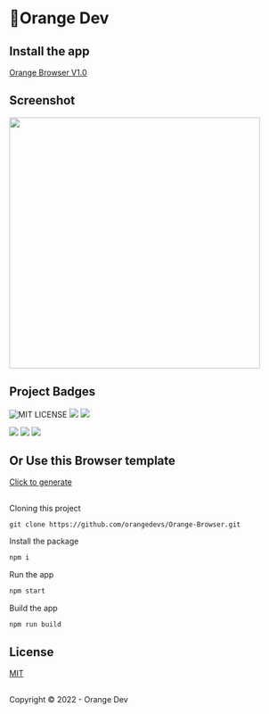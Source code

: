 # 🍊Orange Dev

## Install the app

[Orange Browser V1.0](https://)
## Screenshot
<img src="https://firebasestorage.googleapis.com/v0/b/orange-dev-v1.appspot.com/o/pic1.png?alt=media&token=2f616017-0723-49dd-9388-5ef6ec69f8bc" width="450px"></img>

## Project Badges

![MIT LICENSE](https://img.shields.io/github/license/orangedevs/Orange-Browser)
![](https://img.shields.io/github/issues/orangedevs/Orange-Browser)
![](https://img.shields.io/github/stars/orangedevs/Orange-Browser)


![](https://img.shields.io/github/workflow/status/actions/toolkit/toolkit-unit-tests)
![](https://img.shields.io/github/repo-size/orangedevs/Orange-Browser)
![](https://img.shields.io/github/downloads/orangedevs/Orange-Browser/total)

## Or Use this Browser template
[Click to generate](https://github.com/orangedevs/Orange-Browser/generate)
##
Cloning this project
```git
git clone https://github.com/orangedevs/Orange-Browser.git
```
Install the package
```bash
npm i
```
Run the app
```bash
npm start
```
Build the app
```bash
npm run build
```

## License
[MIT](https://github.com/orangedevs/Orange-Browser/blob/main/LICENSE)

##

Copyright © 2022 - Orange Dev
